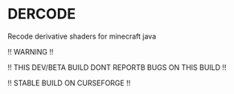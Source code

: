 # DERCODE
Recode derivative shaders for minecraft java 


!! WARNING !! 

!! THIS DEV/BETA BUILD DONT REPORTB BUGS ON THIS BUILD !!

!! STABLE BUILD ON CURSEFORGE !!

